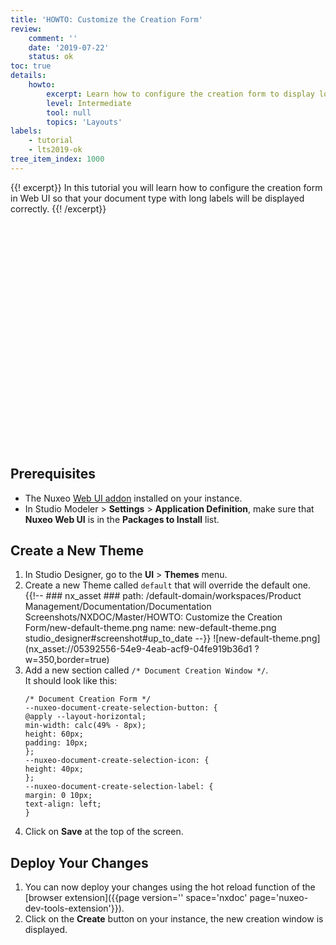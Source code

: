 ```yaml
---
title: 'HOWTO: Customize the Creation Form'
review:
    comment: ''
    date: '2019-07-22'
    status: ok
toc: true
details:
    howto:
        excerpt: Learn how to configure the creation form to display long document type titles
        level: Intermediate
        tool: null
        topics: 'Layouts'
labels:
    - tutorial
    - lts2019-ok
tree_item_index: 1000
---
```


{{! excerpt}}
In this tutorial you will learn how to configure the creation form in Web UI so that your document type with long labels will be displayed correctly.
{{! /excerpt}}

<script src="https://fast.wistia.com/embed/medias/18sk3v2r7i.jsonp" async></script><script src="https://fast.wistia.com/assets/external/E-v1.js" async></script><div class="wistia_embed wistia_async_18sk3v2r7i" style="height:360px;position:relative;width:640px"><div class="wistia_swatch" style="height:100%;left:0;opacity:0;overflow:hidden;position:absolute;top:0;transition:opacity 200ms;width:100%;"><img src="https://fast.wistia.com/embed/medias/18sk3v2r7i/swatch" style="filter:blur(5px);height:100%;object-fit:contain;width:100%;" alt="" aria-hidden="true" onload="this.parentNode.style.opacity=1;" /></div></div>

## Prerequisites

- The Nuxeo [Web UI addon](https://connect.nuxeo.com/nuxeo/site/marketplace/package/nuxeo-web-ui) installed on your instance.
- In Studio Modeler > **Settings** > **Application Definition**, make sure that **Nuxeo Web UI** is in the **Packages to Install** list.

## Create a New Theme

1. In Studio Designer, go to the **UI** > **Themes** menu.
1. Create a new Theme called `default` that will override the default one.
    {{!--     ### nx_asset ###
      path: /default-domain/workspaces/Product Management/Documentation/Documentation Screenshots/NXDOC/Master/HOWTO: Customize the Creation Form/new-default-theme.png
      name: new-default-theme.png
      studio_designer#screenshot#up_to_date
    --}}
    ![new-default-theme.png](nx_asset://05392556-54e9-4eab-acf9-04fe919b36d1 ?w=350,border=true)
1. Add a new section called `/* Document Creation Window */`.</br>
    It should look like this:
    ```
    /* Document Creation Form */
    --nuxeo-document-create-selection-button: {
    @apply --layout-horizontal;
    min-width: calc(49% - 8px);
    height: 60px;
    padding: 10px;
    };
    --nuxeo-document-create-selection-icon: {
    height: 40px;
    };
    --nuxeo-document-create-selection-label: {
    margin: 0 10px;
    text-align: left;
    }
    ```
1. Click on **Save** at the top of the screen.

## Deploy Your Changes

1. You can now deploy your changes using the hot reload function of the [browser extension]({{page version='' space='nxdoc' page='nuxeo-dev-tools-extension'}}).
1. Click on the **Create** button on your instance, the new creation window is displayed.
